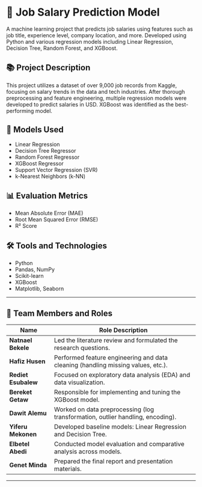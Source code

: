 # 💼 Job Salary Prediction Model

A machine learning project that predicts job salaries using features such as job title, experience level, company location, and more. Developed using Python and various regression models including Linear Regression, Decision Tree, Random Forest, and XGBoost.

## 📚 Project Description

This project utilizes a dataset of over 9,000 job records from Kaggle, focusing on salary trends in the data and tech industries. After thorough preprocessing and feature engineering, multiple regression models were developed to predict salaries in USD. XGBoost was identified as the best-performing model.

## 🧠 Models Used
- Linear Regression
- Decision Tree Regressor
- Random Forest Regressor
- XGBoost Regressor
- Support Vector Regression (SVR)
- k-Nearest Neighbors (k-NN)

## 📊 Evaluation Metrics
- Mean Absolute Error (MAE)
- Root Mean Squared Error (RMSE)
- R² Score

## 🛠️ Tools and Technologies
- Python
- Pandas, NumPy
- Scikit-learn
- XGBoost
- Matplotlib, Seaborn

---

## 👥 Team Members and Roles

| Name              | Role Description                                                                 |
|-------------------|----------------------------------------------------------------------------------|
| **Natnael Bekele** | Led the literature review and formulated the research questions.                 |
| **Hafiz Husen**    | Performed feature engineering and data cleaning (handling missing values, etc.).|
| **Rediet Esubalew**| Focused on exploratory data analysis (EDA) and data visualization.              |
| **Bereket Getaw**  | Responsible for implementing and tuning the XGBoost model.                       |
| **Dawit Alemu**    | Worked on data preprocessing (log transformation, outlier handling, encoding).  |
| **Yiferu Mekonen** | Developed baseline models: Linear Regression and Decision Tree.                 |
| **Elbetel Abedi**  | Conducted model evaluation and comparative analysis across models.              |
| **Genet Minda**    | Prepared the final report and presentation materials.                            |

---
